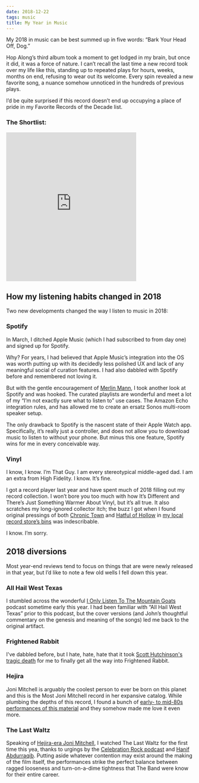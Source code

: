 ```yaml
---
date: 2018-12-22
tags: music
title: My Year in Music
---
```

My 2018 in music can be best summed up in five words: “Bark Your Head Off, Dog.”

Hop Along’s third album took a moment to get lodged in my brain, but once it did, it was a force of nature. I can’t recall the last time a new record took over my life like this, standing up to repeated plays for hours, weeks, months on end, refusing to wear out its welcome. Every spin revealed a new favorite song, a nuance somehow unnoticed in the hundreds of previous plays.

I’d be quite surprised if this record doesn’t end up occupying a place of pride in my Favorite Records of the Decade list.

### The Shortlist:
<iframe src="https://open.spotify.com/embed/user/thelendamico/playlist/3gzFrCne8TsgPU5B3Y9lkA" width="350" height="400" frameborder="0" allowtransparency="true" allow="encrypted-media"></iframe>

## How my listening habits changed in 2018

Two new developments changed the way I listen to music in 2018:

### Spotify
In March, I ditched Apple Music (which I had subscribed to from day one) and signed up for Spotify.

Why? For years, I had believed that Apple Music’s integration into the OS was worth putting up with its decidedly less polished UX and lack of any meaningful social of curation features. I had also dabbled with Spotify before and remembered not loving it.

But with the gentle encouragement of [Merlin Mann](http://5by5.tv/b2w/367), I took another look at Spotify and was hooked. The curated playlists are wonderful and meet a lot of my “I’m not exactly sure what to listen to” use cases. The Amazon Echo integration rules, and has allowed me to create an ersatz Sonos multi-room speaker setup.

The only drawback to Spotify is the nascent state of their Apple Watch app. Specifically, it’s really just a controller, and does not allow you to download music to listen to without your phone. But minus this one feature, Spotify wins for me in every conceivable way.

### Vinyl
I know, I know. I’m That Guy. I am every stereotypical middle-aged dad. I am an extra from High Fidelity. I know. It’s fine.

I got a record player last year and have spent much of 2018 filling out my record collection. I won’t bore you too much with how It’s Different and There’s Just Something Warmer About Vinyl, but it’s all true. It also scratches my long-ignored collector itch; the buzz I got when I found original pressings of both [Chronic Town](https://www.discogs.com/REM-Chronic-Town/release/414121) and [Hatful of Hollow](https://www.discogs.com/The-Smiths-Hatful-Of-Hollow/release/382135) in [my local record store’s bins](https://recordsfromjupiter.tumblr.com) was indescribable.

I know. I’m sorry.

## 2018 diversions

Most year-end reviews tend to focus on things that are were newly released in that year, but I’d like to note a few old wells I fell down this year.

### All Hail West Texas
I stumbled across the wonderful [I Only Listen To The Mountain Goats](https://www.nightvalepresents.com/ionlylistentothemountaingoats) podcast sometime early this year. I had been familiar with “All Hail West Texas” prior to this podcast, but the cover versions (and John’s thoughtful commentary on the genesis and meaning of the songs) led me back to the original artifact.

### Frightened Rabbit
I've dabbled before, but I hate, hate, hate that it took [Scott Hutchinson's tragic death](https://www.npr.org/sections/therecord/2018/05/11/610352131/frightened-rabbit-singer-scott-hutchison-found-dead-at-36) for me to finally get all the way into Frightened Rabbit.

### Hejira
Joni Mitchell is arguably the coolest person to ever be born on this planet and this is the Most Joni Mitchell record in her expansive catalog. While plumbing the depths of this record, I found a bunch of [early- to mid-80s performances of this material](https://www.youtube.com/watch?v=DHQfIwyEVzY) and they somehow made me love it even more.

### The Last Waltz
Speaking of [Hejira-era Joni Mitchell](https://www.youtube.com/watch?v=f7MbmXklj3Q), I watched The Last Waltz for the first time this yea, thanks to urgings by the [Celebration Rock podcast](https://uproxx.com/music/celebration-rock-podcast-last-waltz-second-annual-holiday-special/) and [Hanif Abdurraqib](http://www.mtv.com/news/2957148/last-waltz-thanksgiving/). Putting aside whatever contention may exist around the making of the film itself, the performances strike the perfect balance between ragged looseness and turn-on-a-dime tightness that The Band were know for their entire career.
